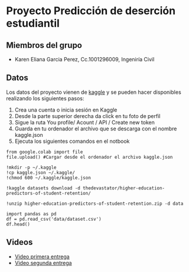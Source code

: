 # Proyecto Predicción de deserción estudiantil

## Miembros del grupo

* Karen Eliana Garcia Perez, Cc.1001296009, Ingeniría Civil

## Datos

Los datos del proyecto vienen de [kaggle](https://www.kaggle.com/datasets/thedevastator/higher-education-predictors-of-student-retention) y se pueden hacer disponibles realizando los siguientes pasos:

1. Crea una cuenta o inicia sesión en Kaggle 
2. Desde la parte superior derecha da click en tu foto de perfil
3. Sigue la ruta You profile/ Acount / API / Create new token
4. Guarda en tu ordenador el archivo que se descarga con el nombre kaggle.json
5. Ejecuta los siguientes comandos en el notbook
```
from google.colab import file
file.upload() #Cargar desde el ordenador el archivo kaggle.json

```
```
!mkdir -p ~/.kaggle
!cp kaggle.json ~/.kaggle/
!chmod 600 ~/.kaggle/kaggle.json
```

```
!kaggle datasets download -d thedevastator/higher-education-predictors-of-student-retention/
```

```
!unzip higher-education-predictors-of-student-retention.zip -d data
```
```
import pandas as pd
df = pd.read_csv('data/dataset.csv')
df.head()
```

## Videos
* [Video primera entrega](https://www.youtube.com)
* [Video segunda entrega](https://www.youtube.com)
